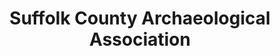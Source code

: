 ---
layout: repo
title: "Suffolk County Archaeological Association"
id: 22661
permalink: repos/22661/
---
